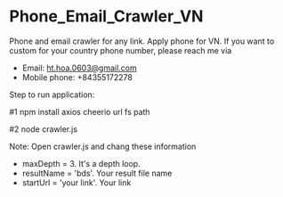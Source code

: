 # Phone_Email_Crawler_VN
Phone and email crawler for any link. 
Apply phone for VN. 
If you want to custom for your country phone number, please reach me via 
+ Email: ht.hoa.0603@gmail.com
+ Mobile phone: +84355172278

Step to run application:

#1 npm install axios cheerio url fs path

#2 node crawler.js

Note: Open crawler.js and chang these information
+ maxDepth = 3. It's a depth loop.
+ resultName = 'bds'. Your result file name
+ startUrl = 'your link'. Your link
